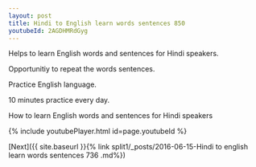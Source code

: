 ```yaml
---
layout: post
title: Hindi to English learn words sentences 850 
youtubeId: 2AGDHMRdGyg
---
```

 
 
Helps to learn English words and sentences for Hindi speakers.

Opportunitiy to repeat the words sentences. 

Practice English language. 
 
10 minutes practice every day. 
 
How to learn English words and sentences for Hindi speakers 
 
{% include youtubePlayer.html id=page.youtubeId %}
 
 
[Next]({{ site.baseurl }}{% link  split1/_posts/2016-06-15-Hindi to english learn words sentences 736 .md%})
 
